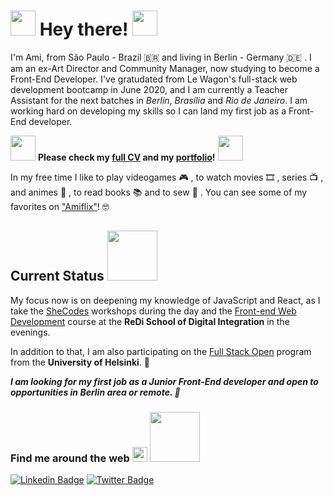 # <img src="https://media.giphy.com/media/d6EwyJ26tcELQV7fAA/giphy.gif" width="40"> Hey there! <img src="https://github.com/rajput2107/rajput2107/blob/master/Assets/Hi.gif" width="40px">

I'm Ami, from São Paulo - Brazil 🇧🇷  and living in Berlin - Germany 🇩🇪 . I am an ex-Art Director and Community Manager, now studying to become a Front-End Developer. I've gratudated from Le Wagon's full-stack web development bootcamp in June 2020, and I am currently a Teacher Assistant for the next batches in _Berlin_, _Brasília_ and _Rio de Janeiro_. I am working hard on developing my skills so I can land my first job as a Front-End developer.

<img src="https://media.giphy.com/media/fXcRRfTU3UnxExiwRD/giphy.gif" width="40"> **Please check my [full CV](https://ami-onodera.github.io/resume/resume.html) and my [portfolio](https://ami-onodera.github.io/resume/portfolio.html)!** <img src="https://media.giphy.com/media/H83MRL5CkZ5mscwEAK/giphy.gif" width="40">

In my free time I like to play videogames 🎮 , to watch movies 🎞️ , series 📺 , and animes 🌸 , to read books 📚 and to sew 👗  . You can see some of my favorites on ["Amiflix"](https://amiflix.vercel.app)! 🤓

## Current Status <img src="https://media.giphy.com/media/QWpIhanH9vo5wgAo7O/giphy.gif" width="80">
My focus now is on deepening my knowledge of JavaScript and React, as I take the [SheCodes](https://www.shecodes.io/certificates/2714975085b0a1541b7aa4db7bebb93d) workshops during the day and the [Front-end Web Development](https://www.redi-school.org/berlin-career-program) course at the **ReDi School of Digital Integration** in the evenings.

In addition to that, I am also participating on the [Full Stack Open](https://github.com/ami-onodera/full-stack-open-2020) program from the **University of Helsinki**. 🎯

_**I am looking for my first job as a Junior Front-End developer and open to opportunities in Berlin area or remote. 🙌**_


### Find me around the web <img src="https://github.com/rajput2107/rajput2107/blob/master/Assets/Earth.gif" width="24px"> <img src="https://media.giphy.com/media/dVcdfP0w06rdxIGKG5/giphy.gif" width="80"> 

[![Linkedin Badge](https://img.shields.io/badge/-LinkedIn-blue?style=flat-square&logo=Linkedin&logoColor=white&link=https://www.linkedin.com/in/felipefialho)](https://www.linkedin.com/in/amionodera)
[![Twitter Badge](https://img.shields.io/badge/-Twitter-1ca0f1?style=flat-square&labelColor=1ca0f1&logo=twitter&logoColor=white&link=https://twitter.com/ami_sama)](https://twitter.com/ami_sama)
